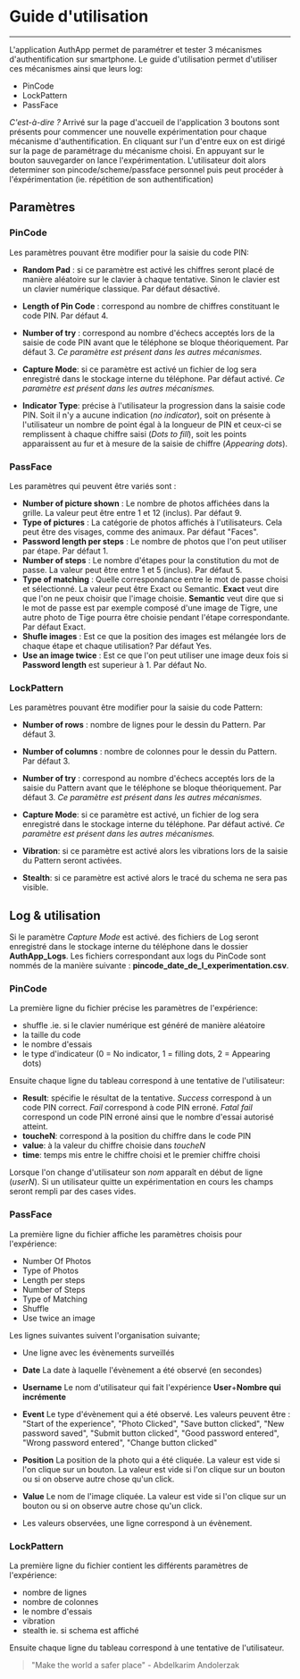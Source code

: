 # Guide d'utilisation
*********************

L'application AuthApp permet de paramétrer et tester 3 mécanismes d'authentification sur smartphone. Le guide d'utilisation permet d'utiliser ces mécanismes ainsi que leurs log:

+ PinCode
+ LockPattern
+ PassFace



*C'est-à-dire ?*
Arrivé sur la page d'accueil de l'application 3 boutons sont présents pour commencer une nouvelle expérimentation pour chaque mécanisme d'authentification. En cliquant sur l'un d'entre eux on est dirigé sur la page de paramétrage du mécanisme choisi. En appuyant sur le bouton sauvegarder on lance l'expérimentation. L'utilisateur doit alors determiner son pincode/scheme/passface personnel puis peut procéder à l'éxpérimentation (ie. répétition de son authentification)
## Paramètres

### PinCode
Les paramètres pouvant être modifier pour la saisie du code PIN:

+ **Random Pad** : si ce paramètre est activé les chiffres seront placé de manière aléatoire sur le clavier à chaque tentative. Sinon le clavier est un clavier numérique classique. Par défaut désactivé.

+ **Length of Pin Code** : correspond au nombre de chiffres constituant le code PIN. Par défaut 4.

+  **Number of try** :  correspond au nombre d'échecs acceptés lors de la saisie de code PIN avant que le téléphone se bloque théoriquement. Par défaut 3.
*Ce paramètre est présent dans les autres mécanismes.*

+  **Capture Mode**: si ce paramètre est activé un fichier de log sera enregistré dans le stockage interne du téléphone. Par défaut activé.
*Ce paramètre est présent dans les autres mécanismes.*
+  **Indicator Type**: précise à l'utilisateur la progression dans la saisie code PIN. Soit il n'y a aucune indication (*no indicator*), soit on présente à l'utilisateur un nombre de point égal à la longueur de PIN et ceux-ci se remplissent à chaque chiffre saisi (*Dots to fill*), soit les points apparaissent au fur et à mesure de la saisie de chiffre (*Appearing dots*).

### PassFace
Les paramètres qui peuvent être variés sont :
+ **Number of picture shown** : Le nombre de photos affichées dans la grille. La valeur peut être entre 1 et 12 (inclus). Par défaut 9.
+ **Type of pictures** : La catégorie de photos affichés à l'utilisateurs. Cela peut être des visages, comme des animaux. Par défaut "Faces".
+ **Password length per steps** : Le nombre de photos que l'on peut utiliser par étape. Par défaut 1.
+ **Number of steps** : Le nombre d'étapes pour la constitution du mot de passe. La valeur peut être entre 1 et 5 (inclus). Par défaut 5.
+ **Type of matching** : Quelle correspondance entre le mot de passe choisi et sélectionné. La valeur peut être Exact ou Semantic. **Exact** veut dire que l'on ne peux choisir que l'image choisie. **Semantic** veut dire que si le mot de passe est par exemple composé d'une image de Tigre, une autre photo de Tige pourra être choisie pendant l'étape correspondante. Par défaut Exact.
+ **Shufle images** : Est ce que la position des images est mélangée lors de chaque étape et chaque utilisation? Par défaut Yes.
+ **Use an image twice** : Est ce que l'on peut utiliser une image deux fois si **Password length** est superieur à 1. Par défaut No.

### LockPattern
Les paramètres pouvant être modifier pour la saisie du code Pattern:

+ **Number of rows** : nombre de lignes pour le dessin du Pattern. Par défaut 3.

+ **Number of columns** : nombre de colonnes pour le dessin du Pattern. Par défaut 3.

+  **Number of try** :  correspond au nombre d'échecs acceptés lors de la saisie du Pattern avant que le téléphone se bloque théoriquement. Par défaut 3.
*Ce paramètre est présent dans les autres mécanismes.*

+  **Capture Mode**: si ce paramètre est activé, un fichier de log sera enregistré dans le stockage interne du téléphone. Par défaut activé.
*Ce paramètre est présent dans les autres mécanismes.*

+  **Vibration**: si ce paramètre est activé alors les vibrations lors de la saisie du Pattern seront activées.

+  **Stealth**: si ce paramètre est activé alors le tracé du schema ne sera pas visible.


## Log & utilisation

Si le paramètre *Capture Mode* est activé. des fichiers de Log seront enregistré dans le stockage interne du téléphone dans le dossier **AuthApp_Logs**. Les fichiers correspondant aux logs du PinCode sont nommés de la manière suivante : **pincode_date_de_l_experimentation.csv**.

### PinCode

La première ligne du fichier précise les paramètres de l'expérience:

+  shuffle .ie. si le clavier numérique est généré de manière aléatoire
+   la taille du code
+  le nombre d'essais
+ le type d'indicateur (0 = No indicator, 1 = filling dots, 2 = Appearing dots)

Ensuite chaque ligne du tableau correspond à une tentative de l'utilisateur:

+ **Result**: spécifie le résultat de la tentative. *Success* correspond à un code PIN correct. *Fail* correspond à code PIN erroné. *Fatal fail* correspond un code PIN erroné ainsi que le nombre d'essai autorisé atteint.  
+  **toucheN**: correspond à la position du chiffre dans le code PIN
+  **value**: à la valeur du chiffre choisie dans *toucheN*
+ **time**:  temps mis entre le chiffre choisi et le premier chiffre choisi

Lorsque l'on change d'utilisateur son *nom* apparaît en début de ligne (*userN*). Si un utilisateur quitte un expérimentation en cours les champs seront rempli par des cases vides.

### PassFace

La première ligne du fichier affiche les paramètres choisis pour l'expérience:
+ Number Of Photos
+ Type of Photos
+ Length per steps
+ Number of Steps
+ Type of Matching
+ Shuffle
+ Use twice an image

Les lignes suivantes suivent l'organisation suivante;
+ Une ligne avec les évènements surveillés
+ **Date** La date à laquelle l'évènement a été observé (en secondes)
+ **Username** Le nom d'utilisateur qui fait l'expérience **User**+**Nombre qui incrémente**
+ **Event** Le type d'évènement qui a été observé. Les valeurs peuvent être : "Start of the experience", "Photo Clicked", "Save button clicked", "New password saved", "Submit button clicked", "Good password entered", "Wrong password entered", "Change button clicked"
+ **Position** La position de la photo qui a été cliquée. La valeur est vide si l'on clique sur un bouton.  La valeur est vide si l'on clique sur un bouton ou si on observe autre chose qu'un click. 
+ **Value** Le nom de l'image cliquée. La valeur est vide si l'on clique sur un bouton ou si on observe autre chose qu'un click.

+ Les valeurs observées, une ligne correspond à un évènement.  

### LockPattern
La première ligne du fichier contient les différents paramètres de l'expérience:

+  nombre de lignes
+  nombre de colonnes
+  le nombre d'essais
+  vibration
+  stealth ie. si schema est affiché

Ensuite chaque ligne du tableau correspond à une tentative de l'utilisateur.




> "Make the world a safer place" - Abdelkarim Andolerzak

